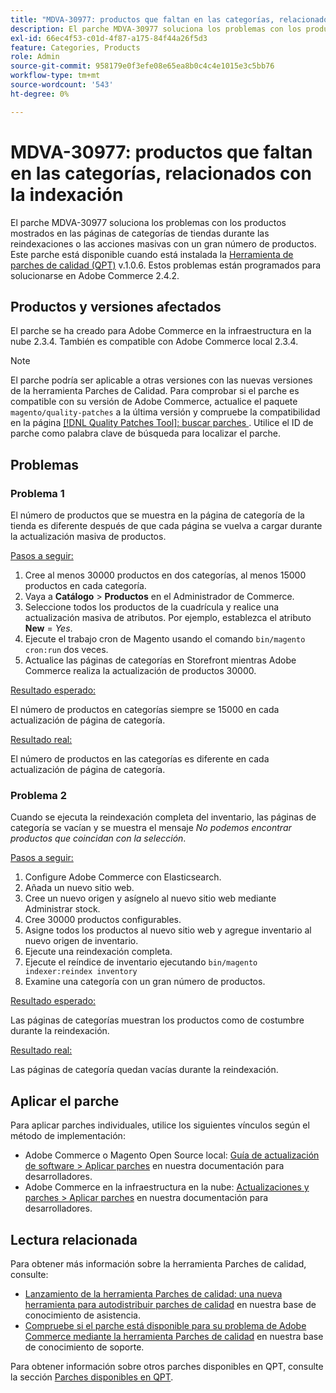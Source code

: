 ```yaml
---
title: "MDVA-30977: productos que faltan en las categorías, relacionados con la indexación"
description: El parche MDVA-30977 soluciona los problemas con los productos mostrados en las páginas de categorías de tiendas durante las reindexaciones o las acciones masivas con un gran número de productos. Este parche está disponible cuando está instalada la [Quality Patches Tool (QPT)](/help/announcements/adobe-commerce-announcements/magento-quality-patches-released-new-tool-to-self-serve-quality-patches.md) v.1.0.6. Estos problemas están programados para solucionarse en Adobe Commerce 2.4.2.
exl-id: 66ec4f53-c01d-4f87-a175-84f44a26f5d3
feature: Categories, Products
role: Admin
source-git-commit: 958179e0f3efe08e65ea8b0c4c4e1015e3c5bb76
workflow-type: tm+mt
source-wordcount: '543'
ht-degree: 0%

---
```


# MDVA-30977: productos que faltan en las categorías, relacionados con la indexación

El parche MDVA-30977 soluciona los problemas con los productos mostrados en las páginas de categorías de tiendas durante las reindexaciones o las acciones masivas con un gran número de productos. Este parche está disponible cuando está instalada la [Herramienta de parches de calidad (QPT)](/help/announcements/adobe-commerce-announcements/magento-quality-patches-released-new-tool-to-self-serve-quality-patches.md) v.1.0.6. Estos problemas están programados para solucionarse en Adobe Commerce 2.4.2.

## Productos y versiones afectados

El parche se ha creado para Adobe Commerce en la infraestructura en la nube 2.3.4. También es compatible con Adobe Commerce local 2.3.4.

>[!NOTE]
>
>El parche podría ser aplicable a otras versiones con las nuevas versiones de la herramienta Parches de Calidad. Para comprobar si el parche es compatible con su versión de Adobe Commerce, actualice el paquete `magento/quality-patches` a la última versión y compruebe la compatibilidad en la página [[!DNL Quality Patches Tool]: buscar parches ](https://devdocs.magento.com/quality-patches/tool.html#patch-grid). Utilice el ID de parche como palabra clave de búsqueda para localizar el parche.

## Problemas

### Problema 1

El número de productos que se muestra en la página de categoría de la tienda es diferente después de que cada página se vuelva a cargar durante la actualización masiva de productos.

<u>Pasos a seguir:</u>

1. Cree al menos 30000 productos en dos categorías, al menos 15000 productos en cada categoría.
1. Vaya a **Catálogo** > **Productos** en el Administrador de Commerce.
1. Seleccione todos los productos de la cuadrícula y realice una actualización masiva de atributos. Por ejemplo, establezca el atributo **New** = *Yes*.
1. Ejecute el trabajo cron de Magento usando el comando `bin/magento cron:run` dos veces.
1. Actualice las páginas de categorías en Storefront mientras Adobe Commerce realiza la actualización de productos 30000.

<u>Resultado esperado:</u>

El número de productos en categorías siempre se 15000 en cada actualización de página de categoría.

<u>Resultado real:</u>

El número de productos en las categorías es diferente en cada actualización de página de categoría.

### Problema 2

Cuando se ejecuta la reindexación completa del inventario, las páginas de categoría se vacían y se muestra el mensaje *No podemos encontrar productos que coincidan con la selección*.

<u>Pasos a seguir:</u>

1. Configure Adobe Commerce con Elasticsearch.
1. Añada un nuevo sitio web.
1. Cree un nuevo origen y asígnelo al nuevo sitio web mediante Administrar stock.
1. Cree 30000 productos configurables.
1. Asigne todos los productos al nuevo sitio web y agregue inventario al nuevo origen de inventario.
1. Ejecute una reindexación completa.
1. Ejecute el reíndice de inventario ejecutando `bin/magento indexer:reindex inventory`
1. Examine una categoría con un gran número de productos.

<u>Resultado esperado:</u>

Las páginas de categorías muestran los productos como de costumbre durante la reindexación.

<u>Resultado real:</u>

Las páginas de categoría quedan vacías durante la reindexación.

## Aplicar el parche

Para aplicar parches individuales, utilice los siguientes vínculos según el método de implementación:

* Adobe Commerce o Magento Open Source local: [Guía de actualización de software > Aplicar parches](https://devdocs.magento.com/guides/v2.4/comp-mgr/patching/mqp.html) en nuestra documentación para desarrolladores.
* Adobe Commerce en la infraestructura en la nube: [Actualizaciones y parches > Aplicar parches](https://devdocs.magento.com/cloud/project/project-patch.html) en nuestra documentación para desarrolladores.

## Lectura relacionada

Para obtener más información sobre la herramienta Parches de calidad, consulte:

* [Lanzamiento de la herramienta Parches de calidad: una nueva herramienta para autodistribuir parches de calidad](/help/announcements/adobe-commerce-announcements/magento-quality-patches-released-new-tool-to-self-serve-quality-patches.md) en nuestra base de conocimiento de asistencia.
* [Compruebe si el parche está disponible para su problema de Adobe Commerce mediante la herramienta Parches de calidad](/help/support-tools/patches-available-in-qpt-tool/check-patch-for-magento-issue-with-magento-quality-patches.md) en nuestra base de conocimiento de soporte.

Para obtener información sobre otros parches disponibles en QPT, consulte la sección [Parches disponibles en QPT](https://support.magento.com/hc/en-us/sections/360010506631-Patches-available-in-MQP-tool-).
